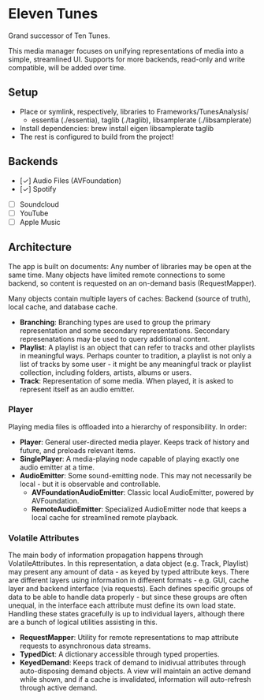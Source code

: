 #  Eleven Tunes

Grand successor of Ten Tunes.

This media manager focuses on unifying representations of media into a simple, streamlined UI. Supports for more backends, read-only and write compatible, will be added over time.
 
 ## Setup
 
 * Place or symlink, respectively, libraries to Frameworks/TunesAnalysis/
	* essentia (./essentia), taglib (./taglib), libsamplerate (./libsamplerate) 
 * Install dependencies: brew install eigen libsamplerate taglib
 * The rest is configured to build from the project!

 ## Backends
 
 * [✓] Audio Files (AVFoundation)
 * [✓] Spotify
 * [  ] Soundcloud
 * [  ] YouTube
 * [  ] Apple Music
 
 ## Architecture

The app is built on documents: Any number of libraries may be open at the same time. Many objects have limited remote connections to some backend, so content is requested on an on-demand basis (RequestMapper).

Many objects contain multiple layers of caches: Backend (source of truth), local cache, and database cache.

* **Branching**: Branching types are used to group the primary representation and some secondary representations. Secondary represenatations may be used to query additional content.
* **Playlist**: A playlist is an object that can refer to tracks and other playlists in meaningful ways. Perhaps counter to tradition, a playlist is not only a list of tracks by some user - it might be any meaningful track or playlist collection, including folders, artists, albums or users. 
* **Track**: Representation of some media. When played, it is asked to represent itself as an audio emitter.

### Player
Playing media files is offloaded into a hierarchy of responsibility. In order:

* **Player**: General user-directed media player. Keeps track of history and future, and preloads relevant items.
* **SinglePlayer**: A media-playing node capable of playing exactly one audio emitter at a time.
* **AudioEmitter**: Some sound-emitting node. This may not necessarily be local - but it is observable and controllable.
    * **AVFoundationAudioEmitter**: Classic local AudioEmitter, powered by AVFoundation.
    * **RemoteAudioEmitter**: Specialized AudioEmitter node that keeps a local cache for streamlined remote playback.

### Volatile Attributes

The main body of information propagation happens through VolatileAttributes. In this representation, a data object (e.g. Track, Playlist) may present any amount of data - as keyed by typed attribute keys. There are different layers using information in different formats - e.g. GUI, cache layer and backend interface (via requests). Each defines specific groups of data to be able to handle data properly - but since these groups are often unequal, in the interface each attribute must define its own load state. Handling these states gracefully is up to individual layers, although there are a bunch of logical utilities assisting in this.

* **RequestMapper**: Utility for remote representations to map attribute requests to asynchronous data streams.
* **TypedDict**: A dictionary accessible through typed properties.
* **KeyedDemand**: Keeps track of demand to inidivual attributes through auto-disposing demand objects. A view will maintain an active demand while shown, and if a cache is invalidated, information will auto-refresh through active demand.
